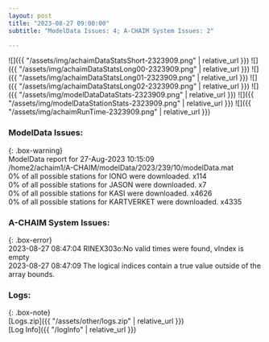 ```yaml
---
layout: post
title: "2023-08-27 09:00:00"
subtitle: "ModelData Issues: 4; A-CHAIM System Issues: 2"

---
```


![]({{ "/assets/img/achaimDataStatsShort-2323909.png" | relative_url }})
![]({{ "/assets/img/achaimDataStatsLong00-2323909.png" | relative_url }})
![]({{ "/assets/img/achaimDataStatsLong01-2323909.png" | relative_url }})
![]({{ "/assets/img/achaimDataStatsLong02-2323909.png" | relative_url }})
![]({{ "/assets/img/modelDataDataStats-2323909.png" | relative_url }})
![]({{ "/assets/img/modelDataStationStats-2323909.png" | relative_url }})
![]({{ "/assets/img/achaimRunTime-2323909.png" | relative_url }})


### ModelData Issues:  
  
{: .box-warning}  
 ModelData report for 27-Aug-2023 10:15:09   
 /home2/achaim1/A-CHAIM/modelData/2023/239/10/modelData.mat   
 0% of all possible stations for IONO were downloaded. x114   
 0% of all possible stations for JASON were downloaded. x7   
 0% of all possible stations for KASI were downloaded. x4626   
 0% of all possible stations for KARTVERKET were downloaded. x4335   
  
### A-CHAIM System Issues:  
  
{: .box-error}  
2023-08-27 08:47:04 RINEX303o:No valid times were found, vIndex is empty  
2023-08-27 08:47:09 The logical indices contain a true value outside of the array bounds.  

### Logs:  
  
{: .box-note}  
[Logs.zip]({{ "/assets/other/logs.zip" | relative_url }})  
[Log Info]({{ "/logInfo" | relative_url }})  
